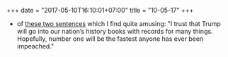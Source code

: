 +++
date = "2017-05-10T16:10:01+07:00"
title = "10-05-17"
+++

* of [these two sentences](https://www.quora.com/Has-President-Trump-performed-better-than-President-Obama-thus-far/answer/Ron-Wagner-2) which I find quite amusing: "I trust that Trump will go into our nation’s history books with records for many things. Hopefully, number one will be the fastest anyone has ever been impeached."

